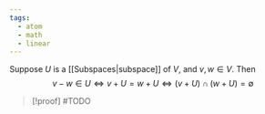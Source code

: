 ```yaml
---
tags:
  - atom
  - math
  - linear
---
```

Suppose $U$ is a [[Subspaces|subspace]] of $V$, and $v,w \in V$. Then
$$ v-w \in U \iff v + U = w + U \iff \left(v + U\right) \cap \left(w + U\right) = \emptyset $$
> [!proof] #TODO 